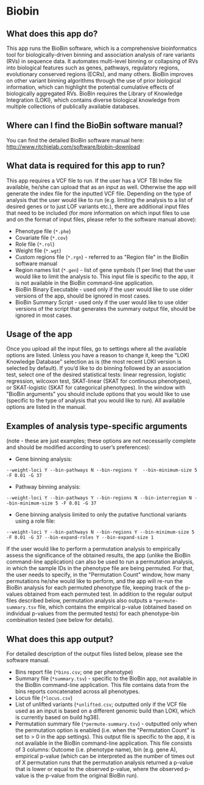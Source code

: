 # Biobin

## What does this app do?
This app runs the BioBin software, which is a comprehensive bioinformatics tool for biologically-driven binning and association analysis of rare variants (RVs) in sequence data. It automates multi-level binning or collapsing of RVs into biological features such as genes, pathways, regulatory regions, evolutionary conserved regions (ECRs), and many others. BioBin improves on other variant binning algorithms through the use of prior biological information, which can highlight the potential cumulative effects of biologically aggregated RVs. BioBin requires the Library of Knowledge Integration (LOKI), which contains diverse biological knowledge from multiple collections of publically available databases. 

## Where can I find the BioBin software manual?
You can find the detailed BioBin software manual here: http://www.ritchielab.com/software/biobin-download

## What data is required for this app to run?
This app requires a VCF file to run. If the user has a VCF TBI Index file available, he/she can upload that as an input as well. Otherwise the app will generate the index file for the inputted VCF file. Depending on the type of analysis that the user would like to run (e.g. limiting the analysis to a list of desired genes or to just LOF variants etc.), there are additional input files that need to be included (for more information on which input files to use and on the format of input files, please refer to the software manual above):
  - Phenotype file (`*.phe`)
  - Covariate file (`*.cov`)
  - Role file (`*.rol`)
  - Weight file (`*.wgt`)
  - Custom regions file (`*.rgn`) - referred to as "Region file" in the BioBin software manual
  - Region names list (`*.gen`) - list of gene symbols (1 per line) that the user would like to limit the analysis to. This input file is specific to the app, it is not available in the BioBin command-line application.
  - BioBin Binary Executable - used only if the user would like to use older versions of the app, should be ignored in most cases.
  - BioBin Summary Script - used only if the user would like to use older versions of the script that generates the summary output file, should be ignored in most cases.

## Usage of the app
Once you upload all the input files, go to settings where all the available options are listed. Unless you have a reason to change it, keep the "LOKI Knowledge Database" selection as is (the most recent LOKI version is selected by default). If you’d like to do binning followed by an association test, select one of the desired statistical tests: linear regression, logistic regression, wilcoxon test, SKAT-linear (SKAT for continuous phenotypes), or SKAT-logistic (SKAT for categorical phenotypes). In the window with "BioBin arguments" you should include options that you would like to use (specific to the type of analysis that you would like to run). All available options are listed in the manual.

## Examples of analysis type-specific arguments 
(note - these are just examples; these options are not necessarily complete and should be modified according to user’s preferences):
  - Gene binning analysis:
  ```
  --weight-loci Y --bin-pathways N --bin-regions Y  --bin-minimum-size 5 -F 0.01 -G 37
  ```
  - Pathway binning analysis:
  ```
  --weight-loci Y --bin-pathways Y --bin-regions N --bin-interregion N --bin-minimum-size 5 -F 0.01 -G 37
  ```
  - Gene binning analysis limited to only the putative functional variants using a role file:
  ```
  --weight-loci Y --bin-pathways N --bin-regions Y --bin-minimum-size 5 -F 0.01 -G 37 --bin-expand-roles Y --bin-expand-size 1
  ```

If the user would like to perform a permutation analysis to empirically assess the significance of the obtained results, the app (unlike the BioBin command-line application) can also be used to run a permutation analysis, in which the sample IDs in the phenotype file are being permuted. For that, the user needs to specify, in the "Permutation Count" window, how many permutations he/she would like to perform, and the app will re-run the BioBin analysis for each permuted phenotype file, keeping track of the p-values obtained from each permuted test. In addition to the regular output files described below, permutation analysis also outputs a `*permute-summary.tsv` file, which contains the empirical p-value (obtained based on individual p-values from the permuted tests) for each phenotype-bin combination tested (see below for details).

## What does this app output?
For detailed description of the output files listed below, please see the software manual.
  - Bins report file (`*bins.csv`; one per phenotype)
  - Summary file (`*summary.tsv`) - specific to the BioBin app, not available in the BioBin command-line application. This file contains data from the bins reports concatenated across all phenotypes.
  - Locus file (`*locus.csv`)
  - List of unlifted variants (`*unlifted.csv`; outputted only if the VCF file used as an input is based on a different genomic build than LOKI, which is currently based on build hg38).
  - Permutation summary file (`*permute-summary.tsv`) - outputted only when the permutation option is enabled (i.e. when the "Permutation Count" is set to > 0 in the app settings). This output file is specific to the app, it is not available in the BioBin command-line application. This file consists of 3 columns: Outcome (i.e. phenotype name), bin (e.g. gene A), empirical p-value (which can be interpreted as the number of times out of X permutation runs that the permutation analysis returned a p-value that is lower or equal to the observed p-value, where the observed p-value is the p-value from the original BioBin run).

